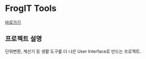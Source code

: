 # FrogIT Tools
[바로가기](https://tools.frogit.xyz)

## 프로젝트 설명
단위변환, 계산기 등 생활 도구를 더 나은 User Interface로 만드는 프로젝트.
